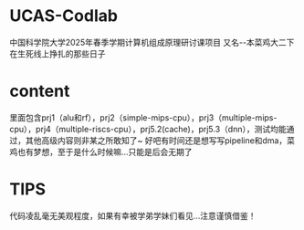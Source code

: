 # UCAS-Codlab
中国科学院大学2025年春季学期计算机组成原理研讨课项目
又名--本菜鸡大二下在生死线上挣扎的那些日子
# content
里面包含prj1（alu和rf），prj2（simple-mips-cpu），prj3（multiple-mips-cpu），prj4（multiple-riscs-cpu），prj5.2(cache)，prj5.3（dnn），测试均能通过，其他高级内容则非某之所敢知了~
好吧有时间还是想写写pipeline和dma，菜鸡也有梦想，至于是什么时候嘛...只能是后会无期了
# TIPS
代码凌乱毫无美观程度，如果有幸被学弟学妹们看见...注意谨慎借鉴！

